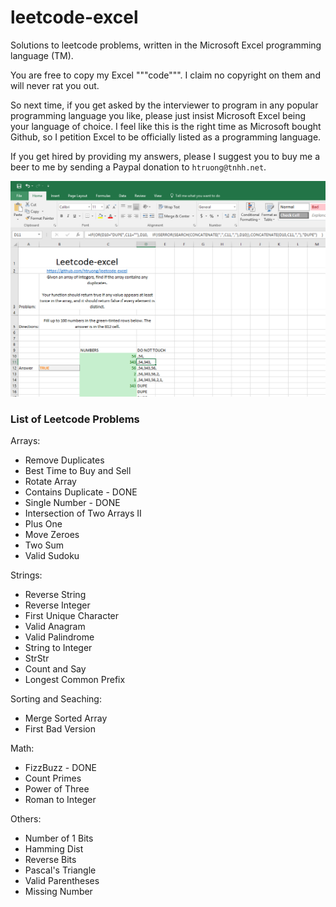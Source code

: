 # leetcode-excel

Solutions to leetcode problems, written in the Microsoft Excel programming language (TM).

You are free to copy my Excel """code""". I claim no copyright on them and will never rat you out.

So next time, if you get asked by the interviewer to program in any popular programming language you like, please just insist Microsoft Excel being your language of choice. I feel like this is the right time as Microsoft bought Github, so I petition Excel to be officially listed as a programming language.

If you get hired by providing my answers, please I suggest you to buy me a beer to me by sending a Paypal donation to `htruong@tnhh.net`.

![](https://raw.githubusercontent.com/htruong/leetcode-excel/master/leetcode-excel-preview.png)


### List of Leetcode Problems

Arrays:

- Remove Duplicates
- Best Time to Buy and Sell
- Rotate Array
- Contains Duplicate - DONE
- Single Number - DONE
- Intersection of Two Arrays II
- Plus One
- Move Zeroes
- Two Sum
- Valid Sudoku

Strings:

- Reverse String
- Reverse Integer
- First Unique Character
- Valid Anagram
- Valid Palindrome
- String to Integer
- StrStr
- Count and Say
- Longest Common Prefix

Sorting and Seaching:
- Merge Sorted Array
- First Bad Version

Math:

- FizzBuzz - DONE
- Count Primes
- Power of Three
- Roman to Integer

Others:

- Number of 1 Bits
- Hamming Dist
- Reverse Bits
- Pascal's Triangle
- Valid Parentheses
- Missing Number
